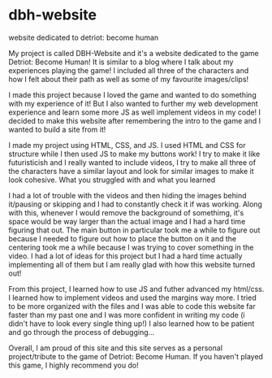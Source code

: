 # dbh-website
website dedicated to detriot: become human

My project is called DBH-Website and it's a website dedicated to the game Detriot: Become Human! It is similar to a blog where I talk about my experiences playing the game! I included all three of the characters and how I felt about their path as well as some of my favourite images/clips! 

I made this project because I loved the game and wanted to do something with my experience of it! But I also wanted to further my web development experience and learn some more JS as well implement videos in my code! I decided to make this website after remembering the intro to the game and I wanted to build a site from it!

I made my project using HTML, CSS, and JS. I used HTML and CSS for structure while I then used JS to make my buttons work! I try to make it like futuristicish and I really wanted to include videos, I try to make all three of the characters have a similar layout and look for similar images to make it look cohesive.
What you struggled with and what you learned

I had a lot of trouble with the videos and then hiding the images behind it/pausing or skipping and I had to constantly check it if was working. Along with this, whenever I would remove the background of somethimg, it's space would be way larger than the actual image and I had a hard time figuring that out. The main button in particular took me a while to figure out because I needed to figure out how to place the button on it and the centering took me a while because I was trying to cover something in the video. I had a lot of ideas for this project but I had a hard time actually implementing all of them but I am really glad with how this website turned out! 

From this project, I learned how to use JS and futher advanced my html/css. I learned how to implement videos and used the margins way more. I tried to be more organized with the files and I was able to code this website far faster than my past one and I was more confident in writing my code (i didn't have to look every single thing up!) I also learned how to be patient and go through the process of debugging... 

Overall, I am proud of this site and this site serves as a personal project/tribute to the game of Detriot: Become Human. If you haven't played this game, I highly recommend you do!
